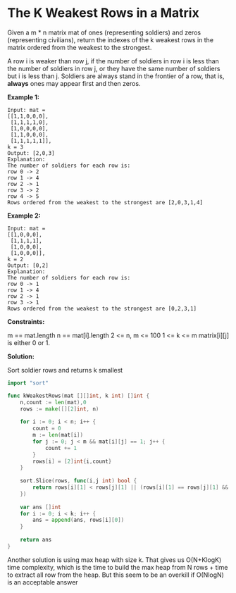# The K Weakest Rows in a Matrix

Given a m * n matrix mat of ones (representing soldiers) and zeros (representing civilians), return the indexes of the k weakest rows in the matrix ordered from the weakest to the strongest.

A row i is weaker than row j, if the number of soldiers in row i is less than the number of soldiers in row j, or they have the same number of soldiers but i is less than j. Soldiers are always stand in the frontier of a row, that is, **always** ones may appear first and then zeros.

 

**Example 1:**

	Input: mat = 
	[[1,1,0,0,0],
	 [1,1,1,1,0],
	 [1,0,0,0,0],
	 [1,1,0,0,0],
	 [1,1,1,1,1]], 
	k = 3
	Output: [2,0,3]
	Explanation: 
	The number of soldiers for each row is: 
	row 0 -> 2 
	row 1 -> 4 
	row 2 -> 1 
	row 3 -> 2 
	row 4 -> 5 
	Rows ordered from the weakest to the strongest are [2,0,3,1,4]

**Example 2:**

	Input: mat = 
	[[1,0,0,0],
	 [1,1,1,1],
	 [1,0,0,0],
	 [1,0,0,0]], 
	k = 2
	Output: [0,2]
	Explanation: 
	The number of soldiers for each row is: 
	row 0 -> 1 
	row 1 -> 4 
	row 2 -> 1 
	row 3 -> 1 
	Rows ordered from the weakest to the strongest are [0,2,3,1]
 

**Constraints:**

m == mat.length
n == mat[i].length
2 <= n, m <= 100
1 <= k <= m
matrix[i][j] is either 0 or 1.

**Solution:**

Sort soldier rows and returns k smallest 

```go
import "sort"

func kWeakestRows(mat [][]int, k int) []int { 
    n,count := len(mat),0
    rows := make([][2]int, n)
    
    for i := 0; i < n; i++ {
        count = 0
        m := len(mat[i])
        for j := 0; j < m && mat[i][j] == 1; j++ {
            count += 1
        }
        rows[i] = [2]int{i,count}
    }
    
    sort.Slice(rows, func(i,j int) bool {
        return rows[i][1] < rows[j][1] || (rows[i][1] == rows[j][1] && rows[i][0] < rows[j][0])
    })
    
    var ans []int
    for i := 0; i < k; i++ {
        ans = append(ans, rows[i][0])
    }
    
    return ans
}
```

Another solution is using max heap with size k. That gives us O(N+KlogK) time complexity, which is the time to build the max heap from N rows + time to extract all row from the heap. But this seem to be an overkill if O(NlogN) is an acceptable answer